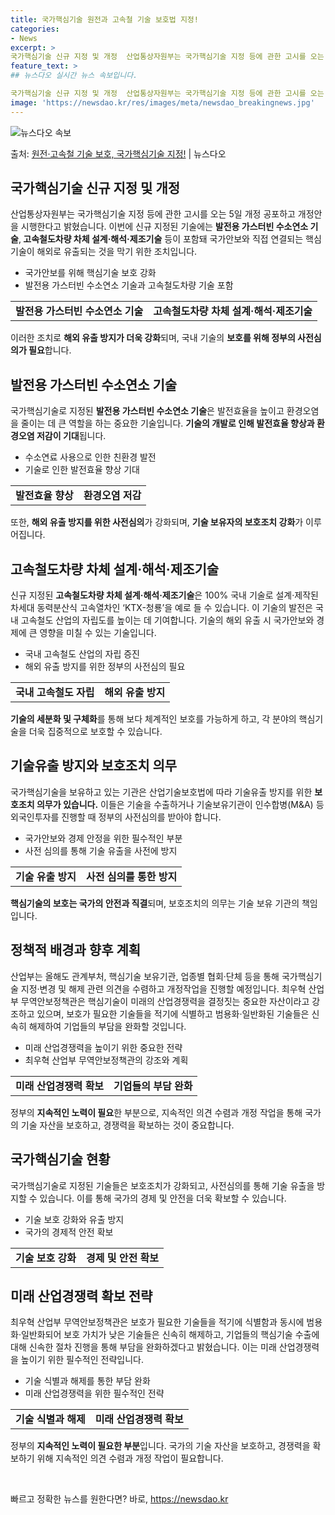 ```yaml
---
title: 국가핵심기술 원전과 고속철 기술 보호법 지정!
categories:
- News
excerpt: >
국가핵심기술 신규 지정 및 개정  산업통상자원부는 국가핵심기술 지정 등에 관한 고시를 오는 5일 개정 공포하…
feature_text: >
## 뉴스다오 실시간 뉴스 속보입니다.

국가핵심기술 신규 지정 및 개정  산업통상자원부는 국가핵심기술 지정 등에 관한 고시를 오는 5일 개정 공포하…
image: 'https://newsdao.kr/res/images/meta/newsdao_breakingnews.jpg'
---
```


![뉴스다오 속보](https://newsdao.kr/res/images/meta/newsdao_breakingnews.jpg)

<p>출처: <a href="https://newsdao.kr/4600" rel="dofollow">원전·고속철 기술 보호, 국가핵심기술 지정!</a> | 뉴스다오</p>

<h2 data-ke-size="size26">국가핵심기술 신규 지정 및 개정</h2>
<p data-ke-size="size16">산업통상자원부는 국가핵심기술 지정 등에 관한 고시를 오는 5일 개정 공포하고 개정안을 시행한다고 밝혔습니다. 이번에 신규 지정된 기술에는 <b>발전용 가스터빈 수소연소 기술</b>,<b> 고속철도차량 차체 설계·해석·제조기술</b> 등이 포함돼 국가안보와 직접 연결되는 핵심기술이 해외로 유출되는 것을 막기 위한 조치입니다.</p>
<ul>
<li>국가안보를 위해 핵심기술 보호 강화</li>
<li>발전용 가스터빈 수소연소 기술과 고속철도차량 기술 포함</li>
</ul>
<table>
<tr>
<td style="text-align: center; height: 17px;"><b>발전용 가스터빈 수소연소 기술</b></td>
<td style="text-align: center; height: 17px;"><b>고속철도차량 차체 설계·해석·제조기술</b></td>
</tr>
</table>
<p data-ke-size="size16">이러한 조치로 <b>해외 유출 방지가 더욱 강화</b>되며, 국내 기술의 <b>보호를 위해 정부의 사전심의가 필요</b>합니다.</p>

<h2 data-ke-size="size26">발전용 가스터빈 수소연소 기술</h2>
<p data-ke-size="size16">국가핵심기술로 지정된 <b>발전용 가스터빈 수소연소 기술</b>은 발전효율을 높이고 환경오염을 줄이는 데 큰 역할을 하는 중요한 기술입니다. <b>기술의 개발로 인해 발전효율 향상과 환경오염 저감이 기대</b>됩니다.</p>
<ul>
<li>수소연료 사용으로 인한 친환경 발전</li>
<li>기술로 인한 발전효율 향상 기대</li>
</ul>
<table>
<tr>
<td style="text-align: center; height: 17px;"><b>발전효율 향상</b></td>
<td style="text-align: center; height: 17px;"><b>환경오염 저감</b></td>
</tr>
</table>
<p data-ke-size="size16">또한, <b>해외 유출 방지를 위한 사전심의</b>가 강화되며, <b>기술 보유자의 보호조치 강화</b>가 이루어집니다.</p>

<h2 data-ke-size="size26">고속철도차량 차체 설계·해석·제조기술</h2>
<p data-ke-size="size16">신규 지정된 <b>고속철도차량 차체 설계·해석·제조기술</b>은 100% 국내 기술로 설계·제작된 차세대 동력분산식 고속열차인 ‘KTX-청룡’을 예로 들 수 있습니다. 이 기술의 발전은 국내 고속철도 산업의 자립도를 높이는 데 기여합니다. 기술의 해외 유출 시 국가안보와 경제에 큰 영향을 미칠 수 있는 기술입니다.</p>
<ul>
<li>국내 고속철도 산업의 자립 증진</li>
<li>해외 유출 방지를 위한 정부의 사전심의 필요</li>
</ul>
<table>
<tr>
<td style="text-align: center; height: 17px;"><b>국내 고속철도 자립</b></td>
<td style="text-align: center; height: 17px;"><b>해외 유출 방지</b></td>
</tr>
</table>
<p data-ke-size="size16"><b>기술의 세분화 및 구체화</b>를 통해 보다 체계적인 보호를 가능하게 하고, 각 분야의 핵심기술을 더욱 집중적으로 보호할 수 있습니다.</p>

<h2 data-ke-size="size26">기술유출 방지와 보호조치 의무</h2>
<p data-ke-size="size16">국가핵심기술을 보유하고 있는 기관은 산업기술보호법에 따라 기술유출 방지를 위한 <b>보호조치 의무가 있습니다.</b> 이들은 기술을 수출하거나 기술보유기관이 인수합병(M&A) 등 외국인투자를 진행할 때 정부의 사전심의를 받아야 합니다.</p>
<ul>
<li>국가안보와 경제 안정을 위한 필수적인 부분</li>
<li>사전 심의를 통해 기술 유출을 사전에 방지</li>
</ul>
<table>
<tr>
<td style="text-align: center; height: 17px;"><b>기술 유출 방지</b></td>
<td style="text-align: center; height: 17px;"><b>사전 심의를 통한 방지</b></td>
</tr>
</table>
<p data-ke-size="size16"><b>핵심기술의 보호는 국가의 안전과 직결</b>되며, 보호조치의 의무는 기술 보유 기관의 책임입니다.</p>

<h2 data-ke-size="size26">정책적 배경과 향후 계획</h2>
<p data-ke-size="size16">산업부는 올해도 관계부처, 핵심기술 보유기관, 업종별 협회·단체 등을 통해 국가핵심기술 지정·변경 및 해제 관련 의견을 수렴하고 개정작업을 진행할 예정입니다. 최우혁 산업부 무역안보정책관은 핵심기술이 미래의 산업경쟁력을 결정짓는 중요한 자산이라고 강조하고 있으며, 보호가 필요한 기술들을 적기에 식별하고 범용화·일반화된 기술들은 신속히 해제하여 기업들의 부담을 완화할 것입니다.</p>
<ul>
<li>미래 산업경쟁력을 높이기 위한 중요한 전략</li>
<li>최우혁 산업부 무역안보정책관의 강조와 계획</li>
</ul>
<table>
<tr>
<td style="text-align: center; height: 17px;"><b>미래 산업경쟁력 확보</b></td>
<td style="text-align: center; height: 17px;"><b>기업들의 부담 완화</b></td>
</tr>
</table>
<p data-ke-size="size16">정부의 <b>지속적인 노력이 필요</b>한 부분으로, 지속적인 의견 수렴과 개정 작업을 통해 국가의 기술 자산을 보호하고, 경쟁력을 확보하는 것이 중요합니다.</p>

<h2 data-ke-size="size26">국가핵심기술 현황</h2>
<p data-ke-size="size16">국가핵심기술로 지정된 기술들은 보호조치가 강화되고, 사전심의를 통해 기술 유출을 방지할 수 있습니다. 이를 통해 국가의 경제 및 안전을 더욱 확보할 수 있습니다.</p>
<ul>
<li>기술 보호 강화와 유출 방지</li>
<li>국가의 경제적 안전 확보</li>
</ul>
<table>
<tr>
<td style="text-align: center; height: 17px;"><b>기술 보호 강화</b></td>
<td style="text-align: center; height: 17px;"><b>경제 및 안전 확보</b></td>
</tr>
</table>

<h2 data-ke-size="size26">미래 산업경쟁력 확보 전략</h2>
<p data-ke-size="size16">최우혁 산업부 무역안보정책관은 보호가 필요한 기술들을 적기에 식별함과 동시에 범용화·일반화되어 보호 가치가 낮은 기술들은 신속히 해제하고, 기업들의 핵심기술 수출에 대해 신속한 절차 진행을 통해 부담을 완화하겠다고 밝혔습니다. 이는 미래 산업경쟁력을 높이기 위한 필수적인 전략입니다.</p>
<ul>
<li>기술 식별과 해제를 통한 부담 완화</li>
<li>미래 산업경쟁력을 위한 필수적인 전략</li>
</ul>
<table>
<tr>
<td style="text-align: center; height: 17px;"><b>기술 식별과 해제</b></td>
<td style="text-align: center; height: 17px;"><b>미래 산업경쟁력 확보</b></td>
</tr>
</table>
<p data-ke-size="size16">정부의 <b>지속적인 노력이 필요한 부분</b>입니다. 국가의 기술 자산을 보호하고, 경쟁력을 확보하기 위해 지속적인 의견 수렴과 개정 작업이 필요합니다.</p>
<p data-ke-size="size16">&nbsp;</p> 

빠르고 정확한 뉴스를 원한다면? 바로, <a href="https://newsdao.kr" rel="dofollow">https://newsdao.kr</a>


    
